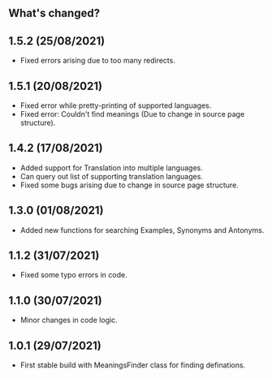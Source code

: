 What's changed?
--------------

1.5.2 (25/08/2021)
------------------
*   Fixed errors arising due to too many redirects.

1.5.1 (20/08/2021)
------------------
*   Fixed error while pretty-printing of supported languages.
*   Fixed error: Couldn't find meanings (Due to change in source page structure).

1.4.2 (17/08/2021)
------------------
*   Added support for Translation into multiple languages.
*   Can query out list of supporting translation languages.
*   Fixed some bugs arising due to change in source page structure.

1.3.0 (01/08/2021)
------------------
*   Added new functions for searching Examples, Synonyms and Antonyms.

1.1.2 (31/07/2021)
------------------
*   Fixed some typo errors in code.

1.1.0 (30/07/2021)
------------------
*   Minor changes in code logic.

1.0.1 (29/07/2021)
------------------
*   First stable build with MeaningsFinder class for finding definations.

